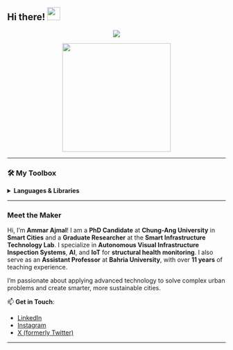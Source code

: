 

## Hi there! <img src="https://media.giphy.com/media/hvRJCLFzcasrR4ia7z/giphy.gif" width="30px">

<!-- Stats Dashboard -->

<p align="center">
  <a href="https://git.io/streak-stats">
    <img src="https://streak-stats.demolab.com?user=ammarajmal&theme=nord&border_radius=4.5&date_format=j%20M%5B%20Y%5D&mode=weekly&card_width=450&card_height=200"/>
  </a>
</p>

<!-- Activity Graph -->
<p align="center">
  <a href="https://git.io/streak-stats">
    <img height=250 src="https://github-readme-activity-graph.vercel.app/graph?username=ammarajmal&border_radius=0&custom_title=activity%20graph&hide_title=true&bg_color=2E3440&color=81A1C1&line=88C0D0&point=5E81AC&area_color=D8DEE9&title_color=81A1C1&area=true"/>
  </a> 
</p>

---

### 🛠️ My Toolbox

<details>
  <summary><strong> Languages & Libraries </strong></summary>
  <br>
  
![Python Badge](https://img.shields.io/badge/-Python-3B4252?style=flat&logo=python&logoColor=EBCB8B)
![C++ Badge](https://img.shields.io/badge/-C++-3B4252?style=flat&logo=cplusplus&logoColor=88C0D0)
![MATLAB Badge](https://img.shields.io/badge/-MATLAB-3B4252?style=flat&logo=mathworks&logoColor=81A1C1)
![ROS Badge](https://img.shields.io/badge/-ROS-3B4252?style=flat&logo=ros&logoColor=88C0D0)

###### Databases & Platforms
> ![InfluxDB Badge](https://img.shields.io/badge/-InfluxDB-3B4252?style=flat&logo=influxdb&logoColor=88C0D0)
> ![Grafana Badge](https://img.shields.io/badge/-Grafana-3B4252?style=flat&logo=grafana&logoColor=88C0D0)
> ![AWS Badge](https://img.shields.io/badge/-AWS-3B4252?style=flat&logo=amazon&logoColor=BF616A)

<br>
</details>

---

### Meet the Maker

Hi, I’m **Ammar Ajmal**! I am a **PhD Candidate** at **Chung-Ang University** in **Smart Cities** and a **Graduate Researcher** at the **Smart Infrastructure Technology Lab**. I specialize in **Autonomous Visual Infrastructure Inspection Systems**, **AI**, and **IoT** for **structural health monitoring**. I also serve as an **Assistant Professor** at **Bahria University**, with over **11 years** of teaching experience.

I’m passionate about applying advanced technology to solve complex urban problems and create smarter, more sustainable cities.

📫 **Get in Touch**:
- [LinkedIn](https://www.linkedin.com/in/ammarajmal/)
- [Instagram](https://www.instagram.com/ammarajmal)
- [X (formerly Twitter)](https://www.x.com/ammarajmal)

---
